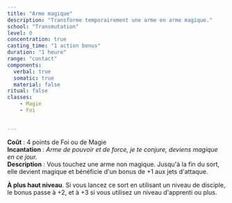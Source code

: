 ```yaml
---
title: "Arme magique"
description: "Transforme temporairement une arme en arme magique."
school: "Transmutation"
level: 0
concentration: true
casting_time: "1 action bonus"
duration: "1 heure"
range: "contact"
components:
  verbal: true
  somatic: true
  material: false
ritual: false
classes:
    - Magie
    - Foi


---
```

**Coût** : 4 points de Foi ou de Magie  
**Incantation** : *Arme de pouvoir et de force, je te conjure, deviens magique en ce jour.*    
**Description** : Vous touchez une arme non magique. Jusqu'à la fin du sort, elle devient magique et bénéficie d'un bonus de +1 aux jets d'attaque.

**À plus haut niveau**. Si vous lancez ce sort en utilisant un niveau de disciple, le bonus passe à +2, et à +3 si vous utilisez un niveau d'apprenti ou plus.

